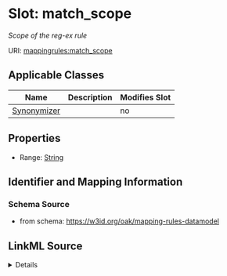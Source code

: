 # Slot: match_scope


_Scope of the reg-ex rule_



URI: [mappingrules:match_scope](https://w3id.org/oak/mapping-rules-datamodel/match_scope)



<!-- no inheritance hierarchy -->




## Applicable Classes

| Name | Description | Modifies Slot |
| --- | --- | --- |
[Synonymizer](Synonymizer.md) |  |  no  |







## Properties

* Range: [String](String.md)





## Identifier and Mapping Information







### Schema Source


* from schema: https://w3id.org/oak/mapping-rules-datamodel




## LinkML Source

<details>
```yaml
name: match_scope
description: Scope of the reg-ex rule
from_schema: https://w3id.org/oak/mapping-rules-datamodel
rank: 1000
alias: match_scope
owner: Synonymizer
domain_of:
- Synonymizer
range: string

```
</details>